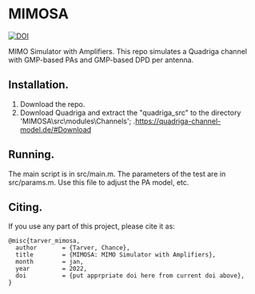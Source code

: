 # MIMOSA
[![DOI](https://zenodo.org/badge/440905926.svg)](https://zenodo.org/badge/latestdoi/440905926)

MIMO Simulator with Amplifiers.
This repo simulates a Quadriga channel with GMP-based PAs and GMP-based DPD per antenna.

## Installation.
1. Download the repo.
2. Download Quadriga and extract the "quadriga_src" to the directory 'MIMOSA\src\modules\Channels'; .https://quadriga-channel-model.de/#Download

## Running.
The main script is in src/main.m.
The parameters of the test are in src/params.m. Use this file to adjust the PA model, etc.

## Citing.
If you use any part of this project, please cite it as:
```
@misc{tarver_mimosa,
  author       = {Tarver, Chance},
  title        = {MIMOSA: MIMO Simulator with Amplifiers},
  month        = jan,
  year         = 2022,
  doi          = {put apprpriate doi here from current doi above},
}
```
